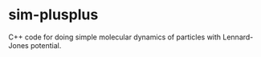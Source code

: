 # sim-plusplus
C++ code for doing simple molecular dynamics of particles with Lennard-Jones potential.
